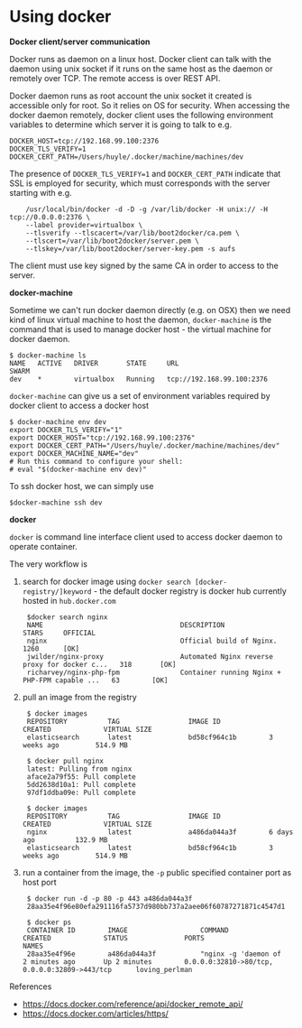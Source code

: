# Using docker

**Docker client/server communication**

Docker runs as daemon on a linux host. Docker client can talk with the daemon using unix socket if it runs on the same host as the daemon or remotely over TCP. The remote access is over REST API.

Docker daemon runs as root account the unix socket it created is accessible only for root. So it relies on OS for 
security. When accessing the docker daemon remotely, docker client uses the following environment variables to determine 
which server it is going to talk to e.g.

    DOCKER_HOST=tcp://192.168.99.100:2376
    DOCKER_TLS_VERIFY=1
    DOCKER_CERT_PATH=/Users/huyle/.docker/machine/machines/dev

The presence of `DOCKER_TLS_VERIFY=1` and `DOCKER_CERT_PATH` indicate that SSL is employed for security, which 
must corresponds with the server starting with e.g.

        /usr/local/bin/docker -d -D -g /var/lib/docker -H unix:// -H tcp://0.0.0.0:2376 \
        --label provider=virtualbox \
        --tlsverify --tlscacert=/var/lib/boot2docker/ca.pem \
        --tlscert=/var/lib/boot2docker/server.pem \
        --tlskey=/var/lib/boot2docker/server-key.pem -s aufs

The client must use key signed by the same CA in order to access to the server.

**docker-machine**

Sometime we can't run docker daemon directly (e.g. on OSX) then we need kind of linux virtual machine to host the daemon, `docker-machine` is the command that is used to manage docker host - the virtual machine for docker daemon.

    $ docker-machine ls
    NAME   ACTIVE   DRIVER       STATE     URL                         SWARM
    dev    *        virtualbox   Running   tcp://192.168.99.100:2376

`docker-machine` can give us a set of environment variables required by docker client to access a docker host

    $ docker-machine env dev
    export DOCKER_TLS_VERIFY="1"
    export DOCKER_HOST="tcp://192.168.99.100:2376"
    export DOCKER_CERT_PATH="/Users/huyle/.docker/machine/machines/dev"
    export DOCKER_MACHINE_NAME="dev"
    # Run this command to configure your shell:
    # eval "$(docker-machine env dev)"
    
To ssh docker host, we can simply use 

    $docker-machine ssh dev

**docker**

`docker` is command line interface client used to access docker daemon to operate container. 

The very workflow is

1. search for docker image using `docker search [docker-registry/]keyword` - the default docker registry is docker hub currently hosted in `hub.docker.com`

        $docker search nginx
        NAME                                  DESCRIPTION                                     STARS     OFFICIAL 
        nginx                                 Official build of Nginx.                        1260      [OK]
        jwilder/nginx-proxy                   Automated Nginx reverse proxy for docker c...   318       [OK]
        richarvey/nginx-php-fpm               Container running Nginx + PHP-FPM capable ...   63        [OK]

2. pull an image from the registry

        $ docker images
        REPOSITORY          TAG                 IMAGE ID            CREATED             VIRTUAL SIZE
        elasticsearch       latest              bd58cf964c1b        3 weeks ago         514.9 MB

        $ docker pull nginx
        latest: Pulling from nginx
        aface2a79f55: Pull complete
        5dd2638d10a1: Pull complete
        97df1ddba09e: Pull complete
        
        $ docker images
        REPOSITORY          TAG                 IMAGE ID            CREATED             VIRTUAL SIZE
        nginx               latest              a486da044a3f        6 days ago          132.9 MB
        elasticsearch       latest              bd58cf964c1b        3 weeks ago         514.9 MB

3. run a container from the image, the `-p` public specified container port as host port 

        $ docker run -d -p 80 -p 443 a486da044a3f
        28aa35e4f96e80efa291116fa5737d980bb737a2aee06f60787271871c4547d1
  
        $ docker ps
        CONTAINER ID        IMAGE                  COMMAND                CREATED             STATUS              PORTS                                              NAMES
        28aa35e4f96e        a486da044a3f           "nginx -g 'daemon of   2 minutes ago       Up 2 minutes        0.0.0.0:32810->80/tcp, 0.0.0.0:32809->443/tcp      loving_perlman


References

* https://docs.docker.com/reference/api/docker_remote_api/
* https://docs.docker.com/articles/https/
